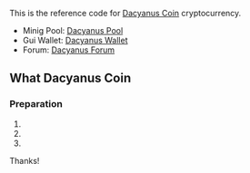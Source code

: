 This is the reference code for [Dacyanus Coin](https://dacyabus.com) cryptocurrency.

* Minig Pool: [Dacyanus Pool](https://pool.dacyanus.com)
* Gui Wallet: [Dacyanus Wallet](https://dacyanus.com/wallet)
* Forum: [Dacyanus Forum](https://forum.dacyanus.com)

## What Dacyanus Coin 

### Preparation

1. 
2. 
3. 

Thanks!